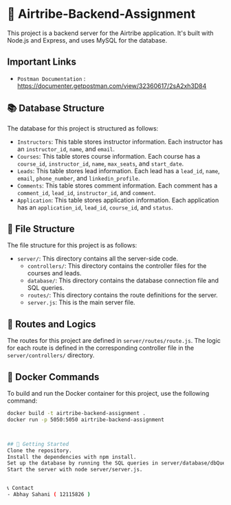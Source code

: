 # 🚀 Airtribe-Backend-Assignment

This project is a backend server for the Airtribe application. It's built with Node.js and Express, and uses MySQL for the database.

## Important Links
- `Postman Documentation` : https://documenter.getpostman.com/view/32360617/2sA2xh3D84     

## 📚 Database Structure

The database for this project is structured as follows:

- `Instructors`: This table stores instructor information. Each instructor has an `instructor_id`, `name`, and `email`.
- `Courses`: This table stores course information. Each course has a `course_id`, `instructor_id`, `name`, `max_seats`, and `start_date`.
- `Leads`: This table stores lead information. Each lead has a `lead_id`, `name`, `email`, `phone_number`, and `linkedin_profile`.
- `Comments`: This table stores comment information. Each comment has a `comment_id`, `lead_id`, `instructor_id`, and `comment`.
- `Application`: This table stores application information. Each application has an `application_id`, `lead_id`, `course_id`, and `status`.

## 📁 File Structure

The file structure for this project is as follows:

- `server/`: This directory contains all the server-side code.
  - `controllers/`: This directory contains the controller files for the courses and leads.
  - `database/`: This directory contains the database connection file and SQL queries.
  - `routes/`: This directory contains the route definitions for the server.
  - `server.js`: This is the main server file.

## 🚦 Routes and Logics

The routes for this project are defined in `server/routes/route.js`. The logic for each route is defined in the corresponding controller file in the `server/controllers/` directory.

## 🐳 Docker Commands

To build and run the Docker container for this project, use the following command:

```sh
docker build -t airtribe-backend-assignment .
docker run -p 5050:5050 airtribe-backend-assignment



## 🚀 Getting Started
Clone the repository.
Install the dependencies with npm install.
Set up the database by running the SQL queries in server/database/dbQuery.sql.
Start the server with node server/server.js.


📞 Contact
- Abhay Sahani ( 12115826 )

```
